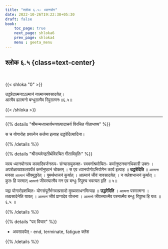 ```yaml
---
title: "श्लोक ६.५- ध्यानयोग"
date: 2022-10-26T19:22:38+05:30
draft: false
book:
    toc_page: true
    next_page: shloka6
    prev_page: shloka4
    menu : geeta_menu
---
```




## श्लोक ६.५ {class=text-center}

<br/>

{{< shloka  "0"  >}}

उद्धरेदात्मनाऽऽत्मानं नात्मानमवसादयेत्।  
आत्मैव ह्यात्मनो बन्धुरात्मैव रिपुरात्मनः॥६.५॥

{{< /shloka >}}

---


{{% details "श्रीमन्मध्वाचार्यभगवत्पादाचर्य विरचित  गीताभाष्य" %}}

स च योगारोहः प्रयत्नेन कर्तव्य इत्याह उद्धरेदित्यादिना।

{{% /details %}}



{{% details "श्रीराघवेन्द्रतीर्थविरचित गीताविवृतिः" %}}

यस्य ध्यानयोगस्य कामादिवर्जनरूप- संन्यासयुकक्त- स्ववर्णाश्रमोचित-
कर्मानुष्ठनवानधिकारी उक्तः । अपरोक्षाख्यफलपर्यंतं 
कर्मानुष्ठानं चोक्तम्‌ । स एव ध्यानयोगोऽभियोगेन कार्य 
इत्याह ॥ **उद्धरेदिति** ॥ `आत्मना` मनसा 
`आत्मानं` जीवमुद्धरेत्‌ । पुमर्थभाजनं कुर्यात्‌ । आत्मानं 
जीवं नावसादयेत्‌ । न क्लेशभाजनं कुर्यात्‌ । कुतः हि 
यस्मात् `आत्मनो` जीवस्यात्मैव मन एव
बन्धुः रिपुश्च भवत्यत इति ॥ ५॥   

यद्वा योगारोहशब्दित- योगसंपूर्तेर्भगवत्प्रसादो
मुख्यसाधनमित्याह ॥ **उद्धरेदिति** । 
`आत्मना` परमात्मना । तत्प्रसादेनेति
यावत्‌ । `आत्मानं` जीवं प्राग्वदेव योजना । 
`आत्मनो` जीवस्यात्मैव परमात्मैव
बन्धुः रिपुश्च हि यतः ॥ ६.५ ॥

{{% /details %}}



{{% details "पद विचार" %}}

- अवसादयेत् - end, terminate, fatigue क्लेश

{{% /details %}}
